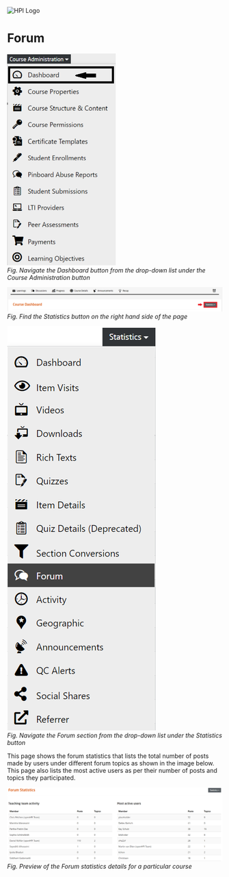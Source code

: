 ![HPI Logo](../../../img/HPI_Logo.png)

# Forum

![Dashboard](../../../img/course_admin_items/dashboard.png)  
*Fig. Navigate the Dashboard button from the drop-down list under the Course Administration button*  

![Statistics](../../../img/features/analytics/dashboard/statistics.png)  
*Fig. Find the Statistics button on the right hand side of the page*

![Forum](../../../img/features/analytics/dashboard/forum.png)  
*Fig. Navigate the Forum section from the drop-down list under the Statistics button*  

This page shows the forum statistics that lists the total number of posts made by users under different forum topics as shown in the image below. This page also lists the most active users as per their number of posts and topics they participated.

![Forum Details](../../../img/features/analytics/dashboard/forum_details.png)  
*Fig. Preview of the Forum statistics details for a particular course*